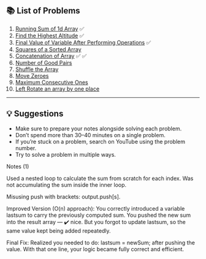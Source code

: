 ## 📚 List of Problems

1. [Running Sum of 1d Array](https://leetcode.com/problems/running-sum-of-1d-array/description/) ✅ 
2. [Find the Highest Altitude](https://leetcode.com/problems/find-the-highest-altitude/)  ✅ 
3. [Final Value of Variable After Performing Operations](https://leetcode.com/problems/final-value-of-variable-after-performing-operations/description/) ✅ 
4. [Squares of a Sorted Array](https://leetcode.com/problems/squares-of-a-sorted-array/description/)  
5. [Concatenation of Array](https://leetcode.com/problems/concatenation-of-array/)  ✅ ✅ 
6. [Number of Good Pairs](https://leetcode.com/problems/number-of-good-pairs/description/)  
7. [Shuffle the Array](https://leetcode.com/problems/shuffle-the-array/description/)  
8. [Move Zeroes](https://leetcode.com/problems/move-zeroes/description/)  
9. [Maximum Consecutive Ones](https://leetcode.com/problems/max-consecutive-ones/)
10. [Left Rotate an array by one place](https://leetcode.com/problems/rotate-array/)

---

## 💡 Suggestions

- Make sure to prepare your notes alongside solving each problem.  
- Don’t spend more than 30–40 minutes on a single problem.  
- If you’re stuck on a problem, search on YouTube using the problem number.  
- Try to solve a problem in multiple ways.



Notes
(1)

Used a nested loop to calculate the sum from scratch for each index.
Was not accumulating the sum inside the inner loop.

Misusing push with brackets: output.push[s].

Improved Version (O(n) approach):
You correctly introduced a variable lastsum to carry the previously computed sum.
You pushed the new sum into the result array — ✔️ nice.
But you forgot to update lastsum, so the same value kept being added repeatedly.

Final Fix:
Realized you needed to do: lastsum = newSum; after pushing the value.
With that one line, your logic became fully correct and efficient.
